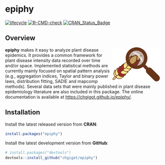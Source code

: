 # epiphy

[![lifecycle](https://img.shields.io/badge/lifecycle-maturing-blue.svg)](https://www.r-pkg.org/pkg/epiphy)
[![R-CMD-check](https://github.com/chgigot/epiphy/actions/workflows/R-CMD-check.yaml/badge.svg)](https://github.com/chgigot/epiphy/actions/workflows/R-CMD-check.yaml)
[![CRAN_Status_Badge](http://www.r-pkg.org/badges/version/epiphy)](https://cran.r-project.org/package=epiphy)

## Overview

<img src="man/figures/logo.png" align="right" />

**epiphy** makes it easy to analyze plant disease epidemics. It provides a common framework for plant disease intensity data recorded over time and/or space. Implemented statistical methods are currently mainly focused on spatial pattern analysis (e.g., aggregation indices, Taylor and binary power laws, distribution fitting, SADIE and mapcomp methods). Several data sets that were mainly published in plant disease epidemiology literature are also included in this package. The online documentation is available at https://chgigot.github.io/epiphy/.

## Installation

Install the latest released version from **CRAN**:

```r
install.packages("epiphy")
```

Install the latest development version from **GitHub**:

```r
# install.packages("devtools")
devtools::install_github("chgigot/epiphy")
```
